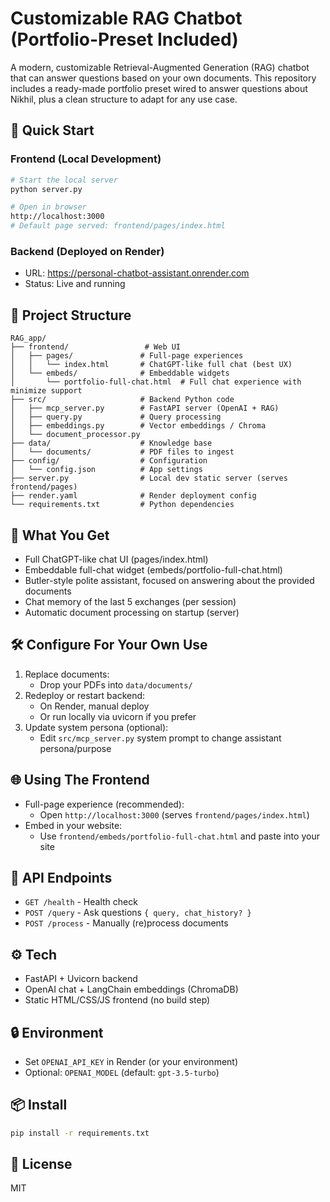 # Customizable RAG Chatbot (Portfolio-Preset Included)

A modern, customizable Retrieval-Augmented Generation (RAG) chatbot that can answer questions based on your own documents. This repository includes a ready-made portfolio preset wired to answer questions about Nikhil, plus a clean structure to adapt for any use case.

## 🚀 Quick Start

### Frontend (Local Development)
```bash
# Start the local server
python server.py

# Open in browser
http://localhost:3000
# Default page served: frontend/pages/index.html
```

### Backend (Deployed on Render)
- URL: https://personal-chatbot-assistant.onrender.com
- Status: Live and running

## 📁 Project Structure

```
RAG_app/
├── frontend/                 # Web UI
│   ├── pages/               # Full-page experiences
│   │   └── index.html       # ChatGPT-like full chat (best UX)
│   └── embeds/              # Embeddable widgets
│       └── portfolio-full-chat.html  # Full chat experience with minimize support
├── src/                     # Backend Python code
│   ├── mcp_server.py        # FastAPI server (OpenAI + RAG)
│   ├── query.py             # Query processing
│   ├── embeddings.py        # Vector embeddings / Chroma
│   └── document_processor.py
├── data/                    # Knowledge base
│   └── documents/           # PDF files to ingest
├── config/                  # Configuration
│   └── config.json          # App settings
├── server.py                # Local dev static server (serves frontend/pages)
├── render.yaml              # Render deployment config
└── requirements.txt         # Python dependencies
```

## 🧩 What You Get

- Full ChatGPT-like chat UI (pages/index.html)
- Embeddable full-chat widget (embeds/portfolio-full-chat.html)
- Butler-style polite assistant, focused on answering about the provided documents
- Chat memory of the last 5 exchanges (per session)
- Automatic document processing on startup (server)

## 🛠️ Configure For Your Own Use

1. Replace documents:
   - Drop your PDFs into `data/documents/`
2. Redeploy or restart backend:
   - On Render, manual deploy
   - Or run locally via uvicorn if you prefer
3. Update system persona (optional):
   - Edit `src/mcp_server.py` system prompt to change assistant persona/purpose

## 🌐 Using The Frontend

- Full-page experience (recommended):
  - Open `http://localhost:3000` (serves `frontend/pages/index.html`)
- Embed in your website:
  - Use `frontend/embeds/portfolio-full-chat.html` and paste into your site

## 🔌 API Endpoints

- `GET /health` - Health check
- `POST /query` - Ask questions `{ query, chat_history? }`
- `POST /process` - Manually (re)process documents

## ⚙️ Tech

- FastAPI + Uvicorn backend
- OpenAI chat + LangChain embeddings (ChromaDB)
- Static HTML/CSS/JS frontend (no build step)

## 🔒 Environment

- Set `OPENAI_API_KEY` in Render (or your environment)
- Optional: `OPENAI_MODEL` (default: `gpt-3.5-turbo`)

## 📦 Install
```bash
pip install -r requirements.txt
```

## 📝 License
MIT
